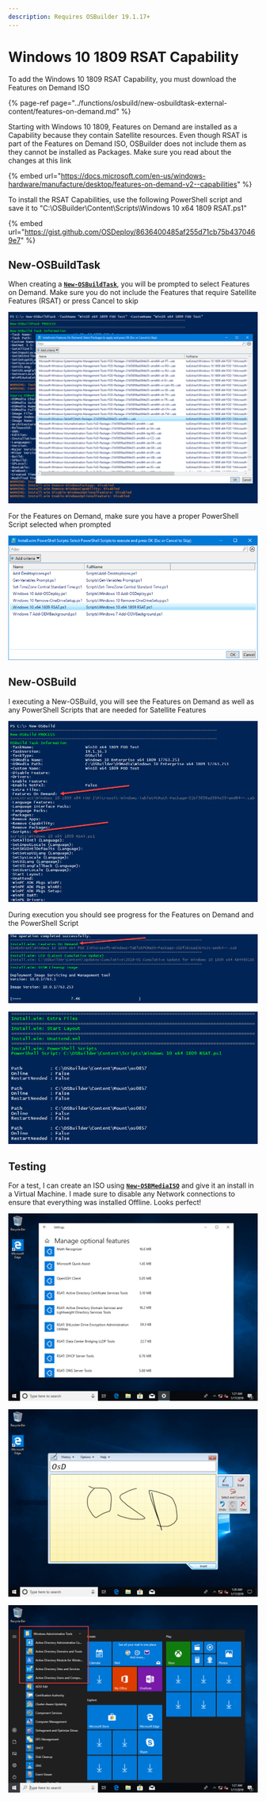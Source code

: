 ```yaml
---
description: Requires OSBuilder 19.1.17+
---
```


# Windows 10 1809 RSAT Capability

To add the Windows 10 1809 RSAT Capability, you must download the Features on Demand ISO

{% page-ref page="../functions/osbuild/new-osbuildtask-external-content/features-on-demand.md" %}





Starting with Windows 10 1809, Features on Demand are installed as a Capability because they contain Satellite resources.  Even though RSAT is part of the Features on Demand ISO, OSBuilder does not include them as they cannot be installed as Packages.  Make sure you read about the changes at this link

{% embed url="https://docs.microsoft.com/en-us/windows-hardware/manufacture/desktop/features-on-demand-v2--capabilities" %}

To install the RSAT Capabilities, use the following PowerShell script and save it to "C:\OSBuilder\Content\Scripts\Windows 10 x64 1809 RSAT.ps1"

{% embed url="https://gist.github.com/OSDeploy/8636400485af255d71cb75b4370469e7" %}

## New-OSBuildTask

When creating a [**`New-OSBuildTask`**](../functions/osbuild/new-osbuildtask/), you will be prompted to select Features on Demand.  Make sure you do not include the Features that require Satellite Features \(RSAT\) or press Cancel to skip

![](../../../.gitbook/assets/2019-01-17_3-00-11.png)

For the Features on Demand, make sure you have a proper PowerShell Script selected when prompted

![](../../../.gitbook/assets/2019-01-17_3-00-50.png)

## New-OSBuild

I executing a New-OSBuild, you will see the Features on Demand as well as any PowerShell Scripts that are needed for Satellite Features

![](../../../.gitbook/assets/2019-01-17_3-01-45.png)

During execution you should see progress for the Features on Demand and the PowerShell Script

![](../../../.gitbook/assets/2019-01-17_3-15-55.png)

![](../../../.gitbook/assets/2019-01-17_3-14-31.png)

## Testing

For a test, I can create an ISO using [**`New-OSBMediaISO`**](../functions/osbmedia/new-osbmediaiso.md) and give it an install in a Virtual Machine.  I made sure to disable any Network connections to ensure that everything was installed Offline.  Looks perfect!

![](../../../.gitbook/assets/2019-01-17_3-27-52.png)

![Math Input Panel](../../../.gitbook/assets/2019-01-17_3-26-04.png)

![RSAT](../../../.gitbook/assets/2019-01-17_3-27-21.png)



